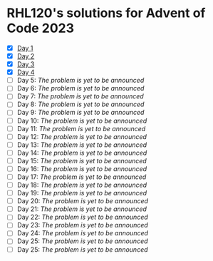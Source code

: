 # RHL120's solutions for Advent of Code 2023
- [X] [Day 1](https://github.com/RHL120/aoc2023/blob/master/src/sols/day1.rs)
- [X] [Day 2](https://github.com/RHL120/aoc2023/blob/master/src/sols/day2.rs)
- [X] [Day 3](https://github.com/RHL120/aoc2023/blob/master/src/sols/day3.rs)
- [X] [Day 4](https://github.com/RHL120/aoc2023/blob/master/src/sols/day4.rs)
- [ ] Day 5: *The problem is yet to be announced*
- [ ] Day 6: *The problem is yet to be announced*
- [ ] Day 7: *The problem is yet to be announced*
- [ ] Day 8: *The problem is yet to be announced*
- [ ] Day 9: *The problem is yet to be announced*
- [ ] Day 10: *The problem is yet to be announced*
- [ ] Day 11: *The problem is yet to be announced*
- [ ] Day 12: *The problem is yet to be announced*
- [ ] Day 13: *The problem is yet to be announced*
- [ ] Day 14: *The problem is yet to be announced*
- [ ] Day 15: *The problem is yet to be announced*
- [ ] Day 16: *The problem is yet to be announced*
- [ ] Day 17: *The problem is yet to be announced*
- [ ] Day 18: *The problem is yet to be announced*
- [ ] Day 19: *The problem is yet to be announced*
- [ ] Day 20: *The problem is yet to be announced*
- [ ] Day 21: *The problem is yet to be announced*
- [ ] Day 22: *The problem is yet to be announced*
- [ ] Day 23: *The problem is yet to be announced*
- [ ] Day 24: *The problem is yet to be announced*
- [ ] Day 25: *The problem is yet to be announced*
- [ ] Day 25: *The problem is yet to be announced*
